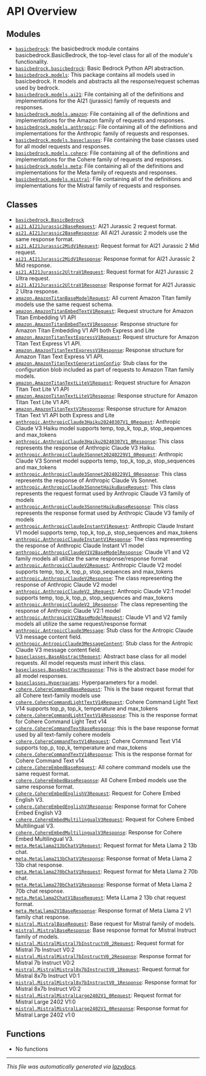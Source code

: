 <!-- markdownlint-disable -->

# API Overview

## Modules

- [`basicbedrock`](./basicbedrock.md#module-basicbedrock): the basicbedrock module contains basicbedrock.BasicBedrock, the top-level class for all of the module's functionality.
- [`basicbedrock.basicbedrock`](./basicbedrock.basicbedrock.md#module-basicbedrockbasicbedrock): Basic Bedrock Python API abstraction.
- [`basicbedrock.models`](./basicbedrock.models.md#module-basicbedrockmodels): This package contains all models used in basicbedrock.  It models and abstracts all the response/request schemas used by bedrock.
- [`basicbedrock.models.ai21`](./basicbedrock.models.ai21.md#module-basicbedrockmodelsai21): File containing all of the definitions and implementations for the AI21 (jurassic) family of requests and responses.
- [`basicbedrock.models.amazon`](./basicbedrock.models.amazon.md#module-basicbedrockmodelsamazon): File containing all of the definitions and implementations for the Amazon family of requests and responses.
- [`basicbedrock.models.anthropic`](./basicbedrock.models.anthropic.md#module-basicbedrockmodelsanthropic): File containing all of the definitions and implementations for the Anthropic family of requests and responses.
- [`basicbedrock.models.baseclasses`](./basicbedrock.models.baseclasses.md#module-basicbedrockmodelsbaseclasses): File containing the base classes used for all model requests and responses.
- [`basicbedrock.models.cohere`](./basicbedrock.models.cohere.md#module-basicbedrockmodelscohere): File containing all of the definitions and implementations for the Cohere family of requests and responses.
- [`basicbedrock.models.meta`](./basicbedrock.models.meta.md#module-basicbedrockmodelsmeta): File containing all of the definitions and implementations for the Meta family of requests and responses.
- [`basicbedrock.models.mistral`](./basicbedrock.models.mistral.md#module-basicbedrockmodelsmistral): File containing all of the definitions and implementations for the Mistral family of requests and responses.

## Classes

- [`basicbedrock.BasicBedrock`](./basicbedrock.basicbedrock.md#class-basicbedrock)
- [`ai21.AI21Jurassic2BaseRequest`](./basicbedrock.models.ai21.md#class-ai21jurassic2baserequest): AI21 Jurassic 2 request format.
- [`ai21.AI21Jurassic2BaseResponse`](./basicbedrock.models.ai21.md#class-ai21jurassic2baseresponse): All AI21 Jurassic 2 models use the same response format.
- [`ai21.AI21Jurassic2MidV1Request`](./basicbedrock.models.ai21.md#class-ai21jurassic2midv1request): Request format for AI21 Jurassic 2 Mid request.
- [`ai21.AI21Jurassic2MidV1Response`](./basicbedrock.models.ai21.md#class-ai21jurassic2midv1response): Response format for AI21 Jurassic 2 Mid response.
- [`ai21.AI21Jurassic2UltraV1Request`](./basicbedrock.models.ai21.md#class-ai21jurassic2ultrav1request): Request format for  AI21 Jurassic 2 Ultra request.
- [`ai21.AI21Jurassic2UltraV1Response`](./basicbedrock.models.ai21.md#class-ai21jurassic2ultrav1response): Response format for AI21 Jurassic 2 Ultra response.
- [`amazon.AmazonTitanBaseModelRequest`](./basicbedrock.models.amazon.md#class-amazontitanbasemodelrequest): All current Amazon Titan family models use the same request schema.
- [`amazon.AmazonTitanEmbedTextV1Request`](./basicbedrock.models.amazon.md#class-amazontitanembedtextv1request): Request structure for Amazon Titan Embedding V1 API
- [`amazon.AmazonTitanEmbedTextV1Response`](./basicbedrock.models.amazon.md#class-amazontitanembedtextv1response): Response structure for Amazon Titan Embedding V1 API both Express and Lite
- [`amazon.AmazonTitanTextExpressV1Request`](./basicbedrock.models.amazon.md#class-amazontitantextexpressv1request): Request structure for Amazon Titan Text Express V1 API.
- [`amazon.AmazonTitanTextExpressV1Response`](./basicbedrock.models.amazon.md#class-amazontitantextexpressv1response): Response structure for Amazon Titan Text Express V1 API.
- [`amazon.AmazonTitanTextGenerationConfig`](./basicbedrock.models.amazon.md#class-amazontitantextgenerationconfig): Stub class for the configuration blob included as part of requests to Amazon Titan family models.
- [`amazon.AmazonTitanTextLiteV1Request`](./basicbedrock.models.amazon.md#class-amazontitantextlitev1request): Request structure for Amazon Titan Text Lite V1 API
- [`amazon.AmazonTitanTextLiteV1Response`](./basicbedrock.models.amazon.md#class-amazontitantextlitev1response): Response structure for Amazon Titan Text Lite V1 API.
- [`amazon.AmazonTitanTextV1Response`](./basicbedrock.models.amazon.md#class-amazontitantextv1response): Response structure for Amazon Titan Text V1 API both Express and Lite
- [`anthropic.AnthropicClaude3Haiku20240307V1_0Request`](./basicbedrock.models.anthropic.md#class-anthropicclaude3haiku20240307v1_0request): Anthropic Claude V3 Haiku model supports temp, top_k, top_p, stop_sequences and max_tokens
- [`anthropic.AnthropicClaude3Haiku20240307V1_0Response`](./basicbedrock.models.anthropic.md#class-anthropicclaude3haiku20240307v1_0response): This class represents the response of Anthropic Claude V3 Haiku.
- [`anthropic.AnthropicClaude3Sonnet20240229V1_0Request`](./basicbedrock.models.anthropic.md#class-anthropicclaude3sonnet20240229v1_0request): Anthropic Claude V3 Sonnet model supports temp, top_k, top_p, stop_sequences and max_tokens
- [`anthropic.AnthropicClaude3Sonnet20240229V1_0Response`](./basicbedrock.models.anthropic.md#class-anthropicclaude3sonnet20240229v1_0response): This class represents the response of Anthropic Claude Vs Sonnet.
- [`anthropic.AnthropicClaude3SonnetHaikuBaseRequest`](./basicbedrock.models.anthropic.md#class-anthropicclaude3sonnethaikubaserequest): This class represents the request format used by Anthropic Claude V3 family of models
- [`anthropic.AnthropicClaude3SonnetHaikuBaseResponse`](./basicbedrock.models.anthropic.md#class-anthropicclaude3sonnethaikubaseresponse): This class represents the response format used by Anthropic Claude V3 family of models
- [`anthropic.AnthropicClaudeInstantV1Request`](./basicbedrock.models.anthropic.md#class-anthropicclaudeinstantv1request): Anthropic Claude Instant V1 model supports temp, top_k, top_p, stop_sequences and max_tokens
- [`anthropic.AnthropicClaudeInstantV1Response`](./basicbedrock.models.anthropic.md#class-anthropicclaudeinstantv1response): The class representing the response of Anthropic Claude Instant V1 model
- [`anthropic.AnthropicClaudeV1V2BaseModelResponse`](./basicbedrock.models.anthropic.md#class-anthropicclaudev1v2basemodelresponse): Claude V1 and V2 family models all utilize the same response/response format
- [`anthropic.AnthropicClaudeV2Request`](./basicbedrock.models.anthropic.md#class-anthropicclaudev2request): Anthropic Claude V2 model supports temp, top_k, top_p, stop_sequences and max_tokens
- [`anthropic.AnthropicClaudeV2Response`](./basicbedrock.models.anthropic.md#class-anthropicclaudev2response): The class representing the response of Anthropic Claude V2 model
- [`anthropic.AnthropicClaudeV2_1Request`](./basicbedrock.models.anthropic.md#class-anthropicclaudev2_1request): Anthropic Claude V2:1 model supports temp, top_k, top_p, stop_sequences and max_tokens
- [`anthropic.AnthropicClaudeV2_1Response`](./basicbedrock.models.anthropic.md#class-anthropicclaudev2_1response): The class representing the response of Anthropic Claude V2:1 model
- [`anthropic.AnthropicV1V2BaseModelRequest`](./basicbedrock.models.anthropic.md#class-anthropicv1v2basemodelrequest): Claude V1 and V2 family models all utilize the same request/response format
- [`anthropic.AntropicClaude3Message`](./basicbedrock.models.anthropic.md#class-antropicclaude3message): Stub class for the Antropic Claude V3 message content field.
- [`anthropic.AntropicClaude3MessageContent`](./basicbedrock.models.anthropic.md#class-antropicclaude3messagecontent): Stub class for the Antropic Claude V3 message content field.
- [`baseclasses.BaseAbstractRequest`](./basicbedrock.models.baseclasses.md#class-baseabstractrequest): Abstract base class for all model requests. All model requests must inherit this class.
- [`baseclasses.BaseAbstractResponse`](./basicbedrock.models.baseclasses.md#class-baseabstractresponse): This is the abstract base model for all model responses.
- [`baseclasses.Hyperparams`](./basicbedrock.models.baseclasses.md#class-hyperparams): Hyperparameters for a model.
- [`cohere.CohereCommandBaseRequest`](./basicbedrock.models.cohere.md#class-coherecommandbaserequest): This is the base request format that all Cohere text-family models use
- [`cohere.CohereCommandLightTextV14Request`](./basicbedrock.models.cohere.md#class-coherecommandlighttextv14request): Cohere Command Light Text V14 supports top_p, top_k, temperature and max_tokens
- [`cohere.CohereCommandLightTextV14Response`](./basicbedrock.models.cohere.md#class-coherecommandlighttextv14response): This is the response format for Cohere Command Light Text v14
- [`cohere.CohereCommandTextBaseResponse`](./basicbedrock.models.cohere.md#class-coherecommandtextbaseresponse): this is the base response format used by all text-family cohere models
- [`cohere.CohereCommandTextV14Request`](./basicbedrock.models.cohere.md#class-coherecommandtextv14request): Cohere Command Text V14 supports top_p, top_k, temperature and max_tokens
- [`cohere.CohereCommandTextV14Response`](./basicbedrock.models.cohere.md#class-coherecommandtextv14response): This is the response format for Cohere Command Text v14
- [`cohere.CohereEmbedBaseRequest`](./basicbedrock.models.cohere.md#class-cohereembedbaserequest): All cohere command models use the same request format.
- [`cohere.CohereEmbedBaseResponse`](./basicbedrock.models.cohere.md#class-cohereembedbaseresponse): All Cohere Embed models use the same response format.
- [`cohere.CohereEmbedEnglishV3Request`](./basicbedrock.models.cohere.md#class-cohereembedenglishv3request): Request for Cohere Embed English V3.
- [`cohere.CohereEmbedEnglishV3Response`](./basicbedrock.models.cohere.md#class-cohereembedenglishv3response): Response format for Cohere Embed English V3
- [`cohere.CohereEmbedMultilingualV3Request`](./basicbedrock.models.cohere.md#class-cohereembedmultilingualv3request): Request for Cohere Embed Multilingual V3.
- [`cohere.CohereEmbedMultilingualV3Response`](./basicbedrock.models.cohere.md#class-cohereembedmultilingualv3response): Response for Cohere Embed Multilingual V3.
- [`meta.MetaLlama213bChatV1Request`](./basicbedrock.models.meta.md#class-metallama213bchatv1request): Request format for Meta Llama 2 13b chat.
- [`meta.MetaLlama213bChatV1Response`](./basicbedrock.models.meta.md#class-metallama213bchatv1response): Response format of Meta Llama 2 13b chat response.
- [`meta.MetaLlama270bChatV1Request`](./basicbedrock.models.meta.md#class-metallama270bchatv1request): Request format for Meta Llama 2 70b chat.
- [`meta.MetaLlama270bChatV1Response`](./basicbedrock.models.meta.md#class-metallama270bchatv1response): Response format of Meta Llama 2 70b chat response.
- [`meta.MetaLlama2ChatV1BaseRequest`](./basicbedrock.models.meta.md#class-metallama2chatv1baserequest): Meta LLama 2 13b chat request format.
- [`meta.MetaLlama2V1BaseResponse`](./basicbedrock.models.meta.md#class-metallama2v1baseresponse): Response format of Meta Llama 2 V1 family chat response.
- [`mistral.MistralBaseRequest`](./basicbedrock.models.mistral.md#class-mistralbaserequest): Base request for Mistral family of models.
- [`mistral.MistralBaseResponse`](./basicbedrock.models.mistral.md#class-mistralbaseresponse): Base response format for Mistral Instruct family of models.
- [`mistral.MistralMistral7bInstructV0_2Request`](./basicbedrock.models.mistral.md#class-mistralmistral7binstructv0_2request): Request format for Mistral 7b Instruct V0:2
- [`mistral.MistralMistral7bInstructV0_2Response`](./basicbedrock.models.mistral.md#class-mistralmistral7binstructv0_2response): Response format for Mistral 7b Instruct V0:2
- [`mistral.MistralMistral8x7bInstructV0_1Request`](./basicbedrock.models.mistral.md#class-mistralmistral8x7binstructv0_1request): Request format for Mistral 8x7b Instruct V0:1
- [`mistral.MistralMistral8x7bInstructV0_1Response`](./basicbedrock.models.mistral.md#class-mistralmistral8x7binstructv0_1response): Response format for Mistral 8x7b Instruct V0:2
- [`mistral.MistralMistralLarge2402V1_0Request`](./basicbedrock.models.mistral.md#class-mistralmistrallarge2402v1_0request): Request format for Mistral Large 2402 V1:0
- [`mistral.MistralMistralLarge2402V1_0Response`](./basicbedrock.models.mistral.md#class-mistralmistrallarge2402v1_0response): Response format for Mistral Large 2402 v1:0

## Functions

- No functions


---

_This file was automatically generated via [lazydocs](https://github.com/ml-tooling/lazydocs)._
